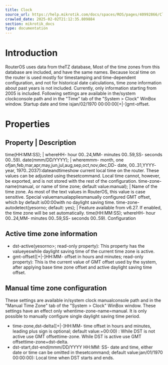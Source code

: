 ```yaml
---
title: Clock
source_url: https://help.mikrotik.com/docs/spaces/ROS/pages/40992866/Clock,
crawled_date: 2025-02-02T21:12:35.809884
section: mikrotik_docs
type: documentation
---
```


# Introduction
RouterOS uses data from theTZ database, Most of the time zones from this database are included, and have the same names. Because local time on the router is used mostly for timestamping and time-dependent configuration, and not for historical date calculations, time zone information about past years is not included. Currently, only information starting from 2005 is included.
Following settings are available in the/system clockconsole path and in the "Time" tab of the "System > Clock" WinBox window.
Startup date and time isjan/02/1970 00:00:00[+|-]gmt-offset.
# Properties
Property | Description
----------------------
time(HH:MM:SS); | whereHH- hour 00..24,MM- minutes 00..59,SS- seconds 00..59).
date(mmm/DD/YYYY); | wheremmm- month, one ofjan,feb,mar,apr,may,jun,jul,aug,sep,oct,nov,dec,DD- date, 00..31,YYYY- year, 1970..2037):dateandtimeshow current local time on the router. These values can be adjusted using thesetcommand. Local time cannot, however, be exported, and is not stored with the rest of the configuration.
time-zone-name(manual, or name of time zone; default value:manual); | Name of the time zone. As most of the text values in RouterOS, this value is case sensitive. Special valuemanualappliesmanually configured GMT offset, which by default is00:00with no daylight saving time.
time-zone-autodetect(yesorno; default: yes); | Feature available from v6.27. If enabled, the time zone will be set automatically.
time(HH:MM:SS);
whereHH- hour 00..24,MM- minutes 00..59,SS- seconds 00..59).
Configuration
## Active time zone information
* dst-active(yesorno>; read-only property): This property has the valueyeswhile daylight saving time of the current time zone is active.
* gmt-offset([+|-]HH:MM- offset in hours and minutes; read-only property): This is the current value of GMT offset used by the system, after applying base time zone offset and active daylight saving time offset.
## Manual time zone configuration
These settings are available in/system clock manualconsole path and in the "Manual Time Zone" tab of the "System > Clock" WinBox window. These settings have an effect only whentime-zone-name=manual. It is only possible to manually configure single daylight saving time period.
* time-zone,dst-delta([+|-]HH:MM- time offset in hours and minutes, leading plus sign is optional; default value:+00:00) : While DST is not active use GMT offsettime-zone. While DST is active use GMT offsettime-zone+dst-delta.
* dst-start,dst-end(mmm/DD/YYYY HH:MM: SS- date and time, either date or time can be omitted in thesetcommand; default value:jan/01/1970 00:00:00): Local time when DST starts and ends.